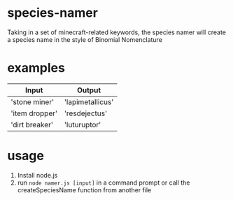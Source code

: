 # species-namer
Taking in a set of minecraft-related keywords, the species namer will create a species name in the style of Binomial Nomenclature

# examples
| Input          | Output           |
|----------------|------------------|
| 'stone miner'  | 'lapimetallicus' |
| 'item dropper' | 'resdejectus'    |
| 'dirt breaker' | 'luturuptor'     |

# usage
1. Install node.js
2. run `node namer.js [input]` in a command prompt or call the createSpeciesName function from another file
